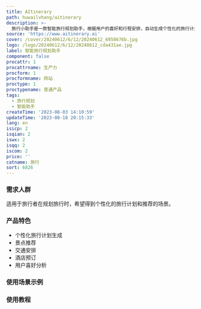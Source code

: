 ```yaml
---
title: AItinerary
path: huwailvhang/aitinerary
description: >-
  旅行小助手是一款智能旅行规划助手，根据用户的喜好和行程安排，自动生成个性化的旅行计划，包括景点推荐、交通安排、酒店预订等。具有简便快捷、个性化定制的优势。定价根据服务包选择不同而有所变化，可以满足不同用户需求。
source: 'https://www.aitinerary.ai'
cover: /cover/20240612/6/12/20240612_6958676b.jpg
logo: /logo/20240612/6/12/20240612_cda431ae.jpg
label: 智能旅行规划助手
component: false
procattr: 1
procattrname: 生产力
procform: 1
procformname: 网站
proctype: 1
proctypename: 普通产品
tags:
  - 旅行规划
  - 智能助手
createTime: '2023-08-03 14:10:59'
updateTime: '2023-08-18 20:15:33'
lang: en
isicp: 2
isqian: 2
iswx: 2
isqq: 2
iscom: 2
price: ''
catname: 旅行
sort: 6826
---
```




### 需求人群
适用于旅行者在规划旅行时，希望得到个性化的旅行计划和推荐的场景。

### 产品特色
- 个性化旅行计划生成
- 景点推荐
- 交通安排
- 酒店预订
- 用户喜好分析

### 使用场景示例


### 使用教程


  
